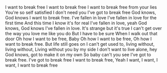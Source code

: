 I want to break free
I want to break free
I want to break free from your lies
You're so self satisfied I don't need you
I've got to break free
God knows, God knows I want to break free.
I've fallen in love
I've fallen in love for the first time
And this time I know it's for real
I've fallen in love, yeah
God knows, God knows I've fallen in love.
It's strange but it's true
I can't get over the way you love me like you do
But I have to be sure
When I walk out that door
Oh how I want to be free, Baby
Oh how I want to be free,
Oh how I want to break free.
But life still goes on
I can't get used to, living without, living without,
Living without you by my side
I don't want to live alone, hey
God knows, got to make it on my own
So baby can't you see
I've got to break free.
I've got to break free
I want to break free, Yeah
I want, I want, I want, I want to break free
